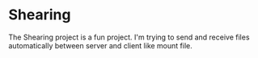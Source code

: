 # Shearing

The Shearing project is a fun project. I'm trying to send and receive files automatically between server and client like mount file.
